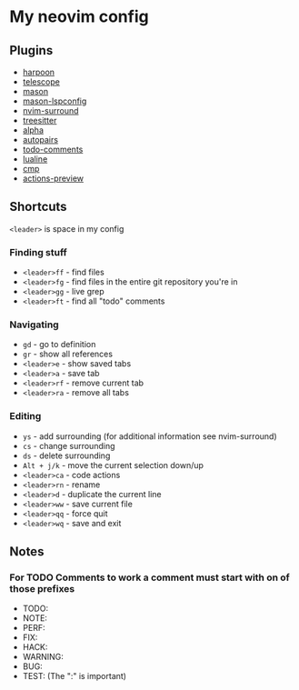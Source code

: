 # My neovim config

## Plugins
- [harpoon](https://github.com/ThePrimeagen/harpoon/tree/harpoon2)
- [telescope](https://github.com/nvim-telescope/telescope.nvim)
- [mason](https://github.com/williamboman/mason.nvim)
- [mason-lspconfig](https://github.com/williamboman/mason-lspconfig.nvim)
- [nvim-surround](https://github.com/kylechui/nvim-surround)
- [treesitter](https://github.com/nvim-treesitter/nvim-treesitter)
- [alpha](https://github.com/goolord/alpha-nvim)
- [autopairs](https://github.com/windwp/nvim-autopairs)
- [todo-comments](https://github.com/folke/todo-comments.nvim)
- [lualine](https://github.com/nvim-lualine/lualine.nvim)
- [cmp](https://github.com/hrsh7th/nvim-cmp)
- [actions-preview](https://github.com/aznhe21/actions-preview.nvim)
## Shortcuts
`<leader>` is space in my config
### Finding stuff
- `<leader>ff` - find files
- `<leader>fg` - find files in the entire git repository you're in
- `<leader>gg` - live grep
- `<leader>ft` - find all "todo" comments
### Navigating 
- `gd` - go to definition
- `gr` - show all references
- `<leader>e` - show saved tabs
- `<leader>a` - save tab
- `<leader>rf` - remove current tab
- `<leader>ra` - remove all tabs
### Editing
- `ys` - add surrounding (for additional information see nvim-surround)
- `cs` - change surrounding
- `ds` - delete surrounding
- `Alt + j/k` - move the current selection down/up
- `<leader>ca` - code actions
- `<leader>rn` - rename
- `<leader>d` - duplicate the current line
- `<leader>ww` - save current file
- `<leader>qq` - force quit
- `<leader>wq` - save and exit
## Notes
### For TODO Comments to work a comment must start with on of those prefixes
- TODO:
- NOTE:
- PERF:
- FIX:
- HACK:
- WARNING:
- BUG:
- TEST:
(The ":" is important)



